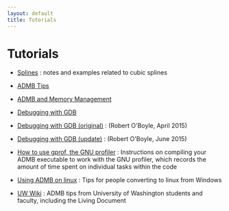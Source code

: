 ```yaml
---
layout: default
title: Tutorials
---
```


Tutorials
=========

* [Splines](splines/)
: notes and examples related to cubic splines

* [ADMB Tips](admb-tips.html)

* [ADMB and Memory Management](memory-management.html)

* [Debugging with GDB](admb-gdb.html)

* [Debugging with GDB (original)](admb-gdb-original.pdf)
: (Robert O'Boyle, April 2015)

* [Debugging with GDB (update)](admb-gdb-update.docx)
: (Robert O'Boyle, June 2015)

* [How to use gprof, the GNU profiler](how-to-use-gprof-gnu-profiler.html)
: Instructions on compiling your ADMB executable to work with the GNU profiler, which records the amount of time spent on individual tasks within the code

* [Using ADMB on linux](using-admb-on-linux.html)
: Tips for people converting to linux from Windows

* [UW Wiki](http://wiki.cbr.washington.edu/qerm/index.php/AD_Model_Builder)
: ADMB tips from University of Washington students and faculty, including the Living Document

